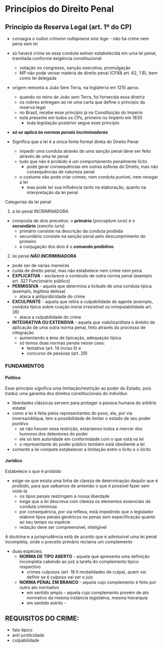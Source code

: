 # Princípios do Direito Penal

## Princípio da Reserva Legal (art. 1º do CP)
- consagra o _nullun crimenn nullapoena sine lege_ - não há crime nem pena sem lei
- só haverá crime se essa conduta estiver estabelecida em uma lei penal, tramitada conforme exigência constitucional
  - votação no congresso, sanção executiva, promulgação
  - MP não pode versar matéria de direito penal (CF88 art. 62, 1 B), bem como lei delegada
- origem remonta a João Sem Terra, na Inglaterra em 1215 aprox.
  - quando no reino de João sem Terra, foi fornecida essa diretriz
  - os nobres entregam ao rei uma carta que define o princípio da reserva legal
  - no Brasil, recebe esse princípio já na Constituição do Império
  - está presente em todos os CPs, primeiro no Império em 1830
    - toda legislação posterior segue esse princípio
- **_só se aplica às normas penais incriminadoras_**


- Significa que a lei é a única fonte formal direta do Direito Penal
  - impedir uma conduta através de uma sanção penal deve ser feito através de uma lei penal
  - tudo que não é proibido é um comportamento penalmente lícito
    - pode gerar consequências em outras esferas do Direito, mas não consequências de natureza penal
  - o costume não pode criar crimes, nem conduta punível, nem revogar a lei
    - mas pode ter sua influência tanto na elaboração, quanto na interpretação da lei penal


Categorias da lei penal
1. a lei penal INCRIMINADORA
  - composta de dois preceitos: o **primário** (_preceptum iuris_) e o **secundário** (_sanctio iuris_)
    - primário consiste na descrição da conduta proibida
    - secundário consiste na sanção penal pelo descumprimento do primeiro
    - a conjugação dos dois é o **comando proibitivo**
  
2. lei penal **_NÃO INCRIMINADORA_**
 - pode ser de varias maneiras
 - cuida de direito penal, mas não estabelece nem crime nem pena
 - **EXPLICATIVA** - esclarece o conteúdo de outra norma penal (exemplo art. 327 Funcionário público)
 - **PERMISSIVA** - aquela que determina a licitude de uma conduta típica (exemplo, legitima defesa)
   - ataca a antijuridicidade do crime
 - **EXCULPANTE** - aquela que retira a culpabilidade do agente (exemplo, conduta típica sobre coação moral irresistível ou inimputabilidade art. 26)
   - ataca a culpabilidade do crime
 - **INTEGRATIVA OU EXTENSIVA** - aquela que viabiliza/dilata o âmbito de aplicação de uma outra norma penal, feito através do processo de integração
   - aumentando a área de tipicação, adequação típica
   - só temos duas normas penais nesse caso: 
     - tentativa (art. 14 inciso II) e 
     - concurso de pessoas (art. 29)

### FUNDAMENTOS
#### Político
Esse princípio significa uma limitação/restrição ao poder do Estado, pois traduz uma garantia dos direitos constitucionais do indivíduo
  - liberdades clássicas servem para proteger a pessoa humana do arbítrio estatal
  - como a lei é feita pelos representantes do povo, ele, por via inversa/oblíqua, tem a possibilidade de limitar o estado de seu poder punitivo
    - se não houver essa restrição, estaríamos todos a mercer dos humores dos detentores do poder
    - ele só tem autoridade em conformidade com o que está na lei
    - o representante do poder público também está obediente a lei
  - comente a lei compete estabelecer a limitação entre o lícito e o ilícito

#### Jurídico
Estabelece o que é proibido
- exige-se que exista uma linha de clareza de determinação daquilo que é proibido, para que saibamos de antemão o que é possível fazer sem violá-la
  - os tipos penais restringem a nossa liberdade
  - exige que a lei descreva com clareza os elementos essenciais da conduta criminosa
  - por consequência, por via reflexa, está impedindo que o legislador elabore tipos penais genéricos ou penas sem especificação quanto ao seu tempo ou espécie
  - redação deve ser compreensível, inteligível

A doutrina e a jurisprudência está de acordo que é admissível uma lei penal incompleta, onde o preceito primário reclama um complemento
- duas espécies:
  - **NORMA DE TIPO ABERTO** - aquela que apresenta uma definição incompleta cabendo ao juiz a tarefa do complemento típico respectivo
    - crimes culposos (art. 18 II modalidades de culpa), quem vai definir se é culposo vai ser o juiz
  - **NORMA PENAL EM BRANCO** - aquela cujo complemento é feito por outro ato normativo
    - em sentido amplo - aquela cujo complemento provém de ato normativo da mesma instância legislativa, mesma hierarquia
    - em sentido estrito - 

## REQUISITOS DO CRIME:
- fato típico
- anti juridicidade
- culpabilidade
